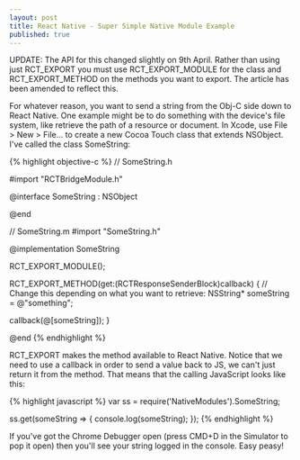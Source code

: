 ```yaml
---
layout: post
title: React Native - Super Simple Native Module Example
published: true
---
```


UPDATE: The API for this changed slightly on 9th April. Rather than using just RCT_EXPORT you must use RCT_EXPORT_MODULE for the class and RCT_EXPORT_METHOD on the methods you want to export. The article has been amended to reflect this.

For whatever reason, you want to send a string from the Obj-C side down to React Native. One example might be to do something with the device's file system, like retrieve the path of a resource or document. In Xcode, use File > New > File... to create a new Cocoa Touch class that extends NSObject. I've called the class SomeString:

{% highlight objective-c %}
//  SomeString.h

#import "RCTBridgeModule.h"

@interface SomeString : NSObject<RCTBridgeModule>

@end

//  SomeString.m
#import "SomeString.h"

@implementation SomeString

RCT_EXPORT_MODULE();

RCT_EXPORT_METHOD(get:(RCTResponseSenderBlock)callback)
{ 
  // Change this depending on what you want to retrieve:
  NSString* someString = @"something";
  
  callback(@[someString]);
}

@end
{% endhighlight %}

RCT_EXPORT makes the method available to React Native. Notice that we need to use a callback in order to send a value back to JS, we can't just return it from the method. That means that the calling JavaScript looks like this:

{% highlight javascript %}
var ss = require('NativeModules').SomeString;

ss.get(someString => {
    console.log(someString);
});
{% endhighlight %}

If you've got the Chrome Debugger open (press CMD+D in the Simulator to pop it open) then you'll see your string logged in the console. Easy peasy!

